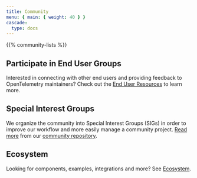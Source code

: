 ```yaml
---
title: Community
menu: { main: { weight: 40 } }
cascade:
  type: docs
---
```


{{% community-lists %}}

## Participate in End User Groups

Interested in connecting with other end users and providing feedback to
OpenTelemetry maintainers? Check out the
[End User Resources](/community/end-user/) to learn more.

## Special Interest Groups

We organize the community into Special Interest Groups (SIGs) in order to
improve our workflow and more easily manage a community project.
[Read more](https://github.com/open-telemetry/community#special-interest-groups)
from our [community repository](https://github.com/open-telemetry/community).

## Ecosystem

Looking for components, examples, integrations and more? See
[Ecosystem](/ecosystem/).
